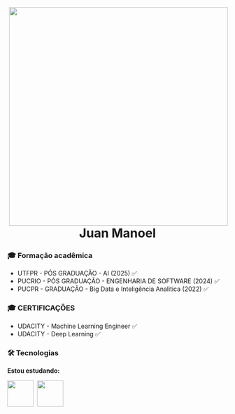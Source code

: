 <img align="right" src="https://cdn.dribbble.com/users/1059583/screenshots/4171367/coding-freak.gif" width="500"/>

<h1 align="center">Juan Manoel</h1>


### :mortar_board: Formação acadêmica
  - UTFPR  - PÓS GRADUAÇÃO - AI (2025) ✅
  - PUCRIO - PÓS GRADUAÇÃO - ENGENHARIA DE SOFTWARE (2024) ✅
  - PUCPR  - GRADUAÇÃO - Big Data e Inteligência Analitica (2022) ✅
  
### :mortar_board: CERTIFICAÇÕES 
  - UDACITY - Machine Learning Engineer ✅
  - UDACITY - Deep Learning ✅

### 🛠 Tecnologias

**Estou estudando:**

<p align="left">
  <!-- CI CD Icon -->
  <img src="https://miro.medium.com/max/528/1*0lzbnKgE5ILm4gctPH-EJg.jpeg" height="60" width="60">&nbsp;
  <!-- AIRFLOW Icon -->
  <img src="https://avatars.githubusercontent.com/u/33643075?s=280&v=4" height="60" width="60">&nbsp;
  
</p>


